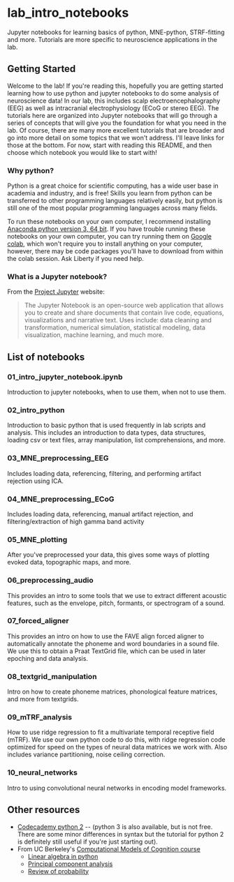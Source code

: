 # lab_intro_notebooks
Jupyter notebooks for learning basics of python, MNE-python, STRF-fitting and more. Tutorials are more specific to neuroscience applications in the lab.

## Getting Started
Welcome to the lab! If you're reading this, hopefully you are getting started learning how to use python and jupyter notebooks to do some analysis of neuroscience data! In our lab, this includes scalp electroencephalography (EEG) as well as intracranial electrophysiology (ECoG or stereo EEG). The tutorials here are organized into Jupyter notebooks that will go through a series of concepts that will give you the foundation for what you need in the lab. Of course, there are many more excellent tutorials that are broader and go into more detail on some topics that we won't address. I'll leave links for those at the bottom. For now, start with reading this README, and then choose which notebook you would like to start with!

### Why python?
Python is a great choice for scientific computing, has a wide user base in academia and industry, and is free! Skills you learn from python can be transferred to other programming languages relatively easily, but python is still one of the most popular programming languages across many fields.

To run these notebooks on your own computer, I recommend installing [Anaconda python version 3, 64 bit](https://www.anaconda.com/products/individual#Downloads). If you have trouble running these notebooks on your own computer, you can try running them on [Google colab](https://colab.research.google.com/), which won't require you to install anything on your computer, however, there may be code packages you'll have to download from within the colab session. Ask Liberty if you need help.

### What is a Jupyter notebook?
From the [Project Jupyter](https://jupyter.org) website: 
> The Jupyter Notebook is an open-source web application that allows you to create and share documents that contain live code, equations, visualizations and narrative text. Uses include: data cleaning and transformation, numerical simulation, statistical modeling, data visualization, machine learning, and much more.

## List of notebooks
### 01_intro_jupyter_notebook.ipynb
Introduction to jupyter notebooks, when to use them, when not to use them.

### 02_intro_python
Introduction to basic python that is used frequently in lab scripts and analysis. This includes an introduction to data types, data structures, loading csv or text files, array manipulation, list comprehensions, and more.

### 03_MNE_preprocessing_EEG
Includes loading data, referencing, filtering, and performing artifact rejection using ICA.

### 04_MNE_preprocessing_ECoG
Includes loading data, referencing, manual artifact rejection, and filtering/extraction of high gamma band activity

### 05_MNE_plotting
After you've preprocessed your data, this gives some ways of plotting evoked data, topographic maps, and more.

### 06_preprocessing_audio
This provides an intro to some tools that we use to extract different acoustic features, such as the envelope, pitch, formants, or spectrogram of a sound.

### 07_forced_aligner
This provides an intro on how to use the FAVE align forced aligner to automatically annotate the phoneme and word boundaries in a sound file. We use this to obtain a Praat TextGrid file, which can be used in later epoching and data analysis.

### 08_textgrid_manipulation
Intro on how to create phoneme matrices, phonological feature matrices, and more from textgrids.

### 09_mTRF_analysis
How to use ridge regression to fit a multivariate temporal receptive field (mTRF). We use our own python code to do this, with ridge regression code optimized for speed on the types of neural data matrices we work with. Also includes variance partitioning, noise ceiling correction.

### 10_neural_networks
Intro to using convolutional neural networks in encoding model frameworks.

## Other resources
* [Codecademy python 2](https://www.codecademy.com/learn/learn-python) -- (python 3 is also available, but is not free. There are some minor differences in syntax but the tutorial for python 2 is definitely still useful if you're just starting out).
* From UC Berkeley's [Computational Models of Cognition course](https://github.com/compmodels)
  * [Linear algebra in python](https://github.com/compmodels/problem-sets/blob/master/linear_algebra_review/Linear%20Algebra%20in%20Python.ipynb)
  * [Principal component analysis](https://github.com/compmodels/problem-sets/blob/master/pca_demo/PCA%20Demo.ipynb)
  * [Review of probability](https://github.com/compmodels/problem-sets/tree/master/probability_review)
